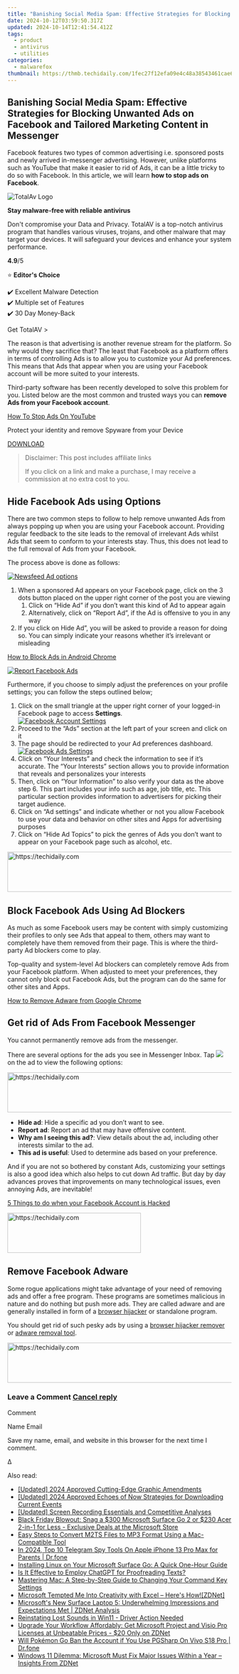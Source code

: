 ```yaml
---
title: "Banishing Social Media Spam: Effective Strategies for Blocking Unwanted Ads on Facebook and Tailored Marketing Content in Messenger"
date: 2024-10-12T03:59:50.317Z
updated: 2024-10-14T12:41:54.412Z
tags:
  - product
  - antivirus
  - utilities
categories:
  - malwarefox
thumbnail: https://thmb.techidaily.com/1fec27f12efa09e4c48a38543461cae6de40c3455f6fddf973f89dc7d1b93e29.jpg
---
```


## Banishing Social Media Spam: Effective Strategies for Blocking Unwanted Ads on Facebook and Tailored Marketing Content in Messenger

Facebook features two types of common advertising i.e. sponsored posts and newly arrived in-messenger advertising. However, unlike platforms such as YouTube that make it easier to rid of Ads, it can be a little tricky to do so with Facebook. In this article, we will learn **how to stop ads on Facebook**.

![TotalAv Logo](https://www.malwarefox.com/wp-content/uploads/2024/02/totalav-svg.webp "totalav-svg")

**Stay malware-free with reliable antivirus**

Don't compromise your Data and Privacy. TotalAV is a top-notch antivirus program that handles various viruses, trojans, and other malware that may target your devices. It will safeguard your devices and enhance your system performance.

**4.9**/5

⭐ **Editor's Choice**

✔️ Excellent Malware Detection  
✔️ Multiple set of Features  
✔️ 30 Day Money-Back

[](https://tools.techidaily.com/malwarefox/products/) Get TotalAV > 

The reason is that advertising is another revenue stream for the platform. So why would they sacrifice that? The least that Facebook as a platform offers in terms of controlling Ads is to allow you to customize your Ad preferences. This means that Ads that appear when you are using your Facebook account will be more suited to your interests.

Third-party software has been recently developed to solve this problem for you. Listed below are the most common and trusted ways you can **remove Ads from your Facebook account**.

[How To Stop Ads On YouTube](https://tools.techidaily.com/malwarefox/products/)

Protect your identity and remove Spyware from your Device

[DOWNLOAD](https://tools.techidaily.com/malwarefox/products/) 

>  Disclaimer: This post includes affiliate links
>
>  If you click on a link and make a purchase, I may receive a commission at no extra cost to you.
>

## Hide Facebook Ads using Options

There are two common steps to follow to help remove unwanted Ads from always popping up when you are using your Facebook account. Providing regular feedback to the site leads to the removal of irrelevant Ads whilst Ads that seem to conform to your interests stay. Thus, this does not lead to the full removal of Ads from your Facebook.

The process above is done as follows:

[![Newsfeed Ad options](https://www.malwarefox.com/wp-content/uploads/2019/08/Newsfeed-Ad-options.jpg)](https://www.malwarefox.com/wp-content/uploads/2019/08/Newsfeed-Ad-options.jpg)

1. When a sponsored Ad appears on your Facebook page, click on the 3 dots button placed on the upper right corner of the post you are viewing  
   1. Click on “Hide Ad” if you don’t want this kind of Ad to appear again  
   2. Alternatively, click on “Report Ad”, if the Ad is offensive to you in any way
2. If you click on Hide Ad”, you will be asked to provide a reason for doing so. You can simply indicate your reasons whether it’s irrelevant or misleading

[How to Block Ads in Android Chrome](https://tools.techidaily.com/malwarefox/products/)

[![Report Facebook Ads](https://www.malwarefox.com/wp-content/uploads/2019/08/report-facebook-ads.png)](https://www.malwarefox.com/wp-content/uploads/2019/08/report-facebook-ads.png)

Furthermore, if you choose to simply adjust the preferences on your profile settings; you can follow the steps outlined below;

1. Click on the small triangle at the upper right corner of your logged-in Facebook page to access **Settings**.  
[![Facebook Account Settings](https://www.malwarefox.com/wp-content/uploads/2019/08/Facebook-Account-Settings.png)](https://www.malwarefox.com/wp-content/uploads/2019/08/Facebook-Account-Settings.png)
2. Proceed to the “Ads” section at the left part of your screen and click on it
3. The page should be redirected to your Ad preferences dashboard.  
[![Facebook Ads Settings](https://www.malwarefox.com/wp-content/uploads/2019/08/Facebook-Ads-Settings.png)](https://www.malwarefox.com/wp-content/uploads/2019/08/Facebook-Ads-Settings.png)
4. Click on “Your Interests” and check the information to see if it’s accurate. The “Your Interests” section allows you to provide information that reveals and personalizes your interests
5. Then, click on “Your Information” to also verify your data as the above step 6\. This part includes your info such as age, job title, etc. This particular section provides information to advertisers for picking their target audience.
6. Click on “Ad settings” and indicate whether or not you allow Facebook to use your data and behavior on other sites and Apps for advertising purposes
7. Click on “Hide Ad Topics” to pick the genres of Ads you don’t want to appear on your Facebook page such as alcohol, etc.

<!-- affiliate ads begin -->
<a href="https://unicoeye.pxf.io/c/5597632/2134248/18498" target="_top" id="2134248">
  <img src="//a.impactradius-go.com/display-ad/18498-2134248" border="0" alt="https://techidaily.com" width="728" height="90"/>
</a>
<img height="0" width="0" src="https://unicoeye.pxf.io/i/5597632/2134248/18498" style="position:absolute;visibility:hidden;" border="0" />
<!-- affiliate ads end -->

## Block Facebook Ads Using Ad Blockers

As much as some Facebook users may be content with simply customizing their profiles to only see Ads that appeal to them, others may want to completely have them removed from their page. This is where the third-party Ad blockers come to play.

Top-quality and system-level Ad blockers can completely remove Ads from your Facebook platform. When adjusted to meet your preferences, they cannot only block out Facebook Ads, but the program can do the same for other sites and Apps.

[How to Remove Adware from Google Chrome](https://tools.techidaily.com/malwarefox/products/)

## Get rid of Ads From Facebook Messenger

You cannot permanently remove ads from the messenger.

There are several options for the ads you see in Messenger Inbox. Tap ![](https://scontent.fpnq2-1.fna.fbcdn.net/v/t39.2365-6/22812342_1589988251066512_1397441818198540288_n.png?_nc_cat=104&_nc_oc=AQlgtcmLnc6UHwPGaH6EoLUA9KAo7zHyuEEh8ElUh2OKUEV4N9zSqEHE1nn5gi3nhN0&_nc_ht=scontent.fpnq2-1.fna&oh=e47529341b51bcf42b7ff31fc9852bf6&oe=5E0A6B97) on the ad to view the following options:

<!-- affiliate ads begin -->
<a href="https://bluettius.sjv.io/c/5597632/2139111/17108" target="_top" id="2139111">
  <img src="//a.impactradius-go.com/display-ad/17108-2139111" border="0" alt="https://techidaily.com" width="728" height="90"/>
</a>
<img height="0" width="0" src="https://bluettius.sjv.io/i/5597632/2139111/17108" style="position:absolute;visibility:hidden;" border="0" />
<!-- affiliate ads end -->

* **Hide ad**: Hide a specific ad you don’t want to see.
* **Report ad**: Report an ad that may have offensive content.
* **Why am I seeing this ad?**: View details about the ad, including other interests similar to the ad.
* **This ad is useful**: Used to determine ads based on your preference.

And if you are not so bothered by constant Ads, customizing your settings is also a good idea which also helps to cut down Ad traffic. But day by day advances proves that improvements on many technological issues, even annoying Ads, are inevitable!

[5 Things to do when your Facebook Account is Hacked](https://tools.techidaily.com/malwarefox/products/)

<!-- affiliate ads begin -->
<a href="https://aligracehair.sjv.io/c/5597632/1934183/19272" target="_top" id="1934183">
  <img src="//a.impactradius-go.com/display-ad/19272-1934183" border="0" alt="https://techidaily.com" width="300" height="90"/>
</a>
<img height="0" width="0" src="https://aligracehair.sjv.io/i/5597632/1934183/19272" style="position:absolute;visibility:hidden;" border="0" />
<!-- affiliate ads end -->

## Remove Facebook Adware

Some rogue applications might take advantage of your need of removing ads and offer a free program. These programs are sometimes malicious in nature and do nothing but push more ads. They are called adware and are generally installed in form of a [browser hijacker](https://tools.techidaily.com/malwarefox/products/) or standalone program.

You should get rid of such pesky ads by using a [browser hijacker remover](https://tools.techidaily.com/malwarefox/products/) or [adware removal tool](https://tools.techidaily.com/malwarefox/products/).

<!-- affiliate ads begin -->
<a href="https://appsumo.8odi.net/c/5597632/1062450/7443" target="_top" id="1062450">
  <img src="//a.impactradius-go.com/display-ad/7443-1062450" border="0" alt="https://techidaily.com" width="600" height="90"/>
</a>
<img height="0" width="0" src="https://appsumo.8odi.net/i/5597632/1062450/7443" style="position:absolute;visibility:hidden;" border="0" />
<!-- affiliate ads end -->

### Leave a Comment [Cancel reply](https://tools.techidaily.com/malwarefox/products/)

Comment

Name Email 

Save my name, email, and website in this browser for the next time I comment.

Δ

<ins class="adsbygoogle"
     style="display:block"
     data-ad-format="autorelaxed"
     data-ad-client="ca-pub-7571918770474297"
     data-ad-slot="1223367746"></ins>

<ins class="adsbygoogle"
     style="display:block"
     data-ad-client="ca-pub-7571918770474297"
     data-ad-slot="8358498916"
     data-ad-format="auto"
     data-full-width-responsive="true"></ins>

<span class="atpl-alsoreadstyle">Also read:</span>
<div><ul>
<li><a href="https://fox-cloud.techidaily.com/updated-2024-approved-cutting-edge-graphic-amendments/"><u>[Updated] 2024 Approved Cutting-Edge Graphic Amendments</u></a></li>
<li><a href="https://facebook-videos.techidaily.com/updated-2024-approved-echoes-of-now-strategies-for-downloading-current-events/"><u>[Updated] 2024 Approved Echoes of Now Strategies for Downloading Current Events</u></a></li>
<li><a href="https://video-screen-grab.techidaily.com/updated-screen-recording-essentials-and-competitive-analyses/"><u>[Updated] Screen Recording Essentials and Competitive Analyses</u></a></li>
<li><a href="https://win-awesome.techidaily.com/black-friday-blowout-snag-a-300-microsoft-surface-go-2-or-230-acer-2-in-1-for-less-exclusive-deals-at-the-microsoft-store/"><u>Black Friday Blowout: Snag a $300 Microsoft Surface Go 2 or $230 Acer 2-in-1 for Less - Exclusive Deals at the Microsoft Store</u></a></li>
<li><a href="https://solve-latest.techidaily.com/easy-steps-to-convert-m2ts-files-to-mp3-format-using-a-mac-compatible-tool/"><u>Easy Steps to Convert M2TS Files to MP3 Format Using a Mac-Compatible Tool</u></a></li>
<li><a href="https://ios-location-track.techidaily.com/in-2024-top-10-telegram-spy-tools-on-apple-iphone-13-pro-max-for-parents-drfone-by-drfone-virtual-ios/"><u>In 2024, Top 10 Telegram Spy Tools On Apple iPhone 13 Pro Max for Parents | Dr.fone</u></a></li>
<li><a href="https://win-awesome.techidaily.com/installing-linux-on-your-microsoft-surface-go-a-quick-one-hour-guide/"><u>Installing Linux on Your Microsoft Surface Go: A Quick One-Hour Guide</u></a></li>
<li><a href="https://tech-hub.techidaily.com/is-it-effective-to-employ-chatgpt-for-proofreading-texts/"><u>Is It Effective to Employ ChatGPT for Proofreading Texts?</u></a></li>
<li><a href="https://win-awesome.techidaily.com/mastering-mac-a-step-by-step-guide-to-changing-your-command-key-settings/"><u>Mastering Mac: A Step-by-Step Guide to Changing Your Command Key Settings</u></a></li>
<li><a href="https://win-awesome.techidaily.com/microsoft-tempted-me-into-creativity-with-excel-heres-howzdnet/"><u>Microsoft Tempted Me Into Creativity with Excel – Here's How![ZDNet]</u></a></li>
<li><a href="https://win-awesome.techidaily.com/microsofts-new-surface-laptop-5-underwhelming-impressions-and-expectations-met-zdnet-analysis/"><u>Microsoft's New Surface Laptop 5: Underwhelming Impressions and Expectations Met | ZDNet Analysis</u></a></li>
<li><a href="https://driver-install.techidaily.com/reinstating-lost-sounds-in-win11-driver-action-needed/"><u>Reinstating Lost Sounds in Win11 - Driver Action Needed</u></a></li>
<li><a href="https://win-awesome.techidaily.com/upgrade-your-workflow-affordably-get-microsoft-project-and-visio-pro-licenses-at-unbeatable-prices-20-only-on-zdnet/"><u>Upgrade Your Workflow Affordably: Get Microsoft Project and Visio Pro Licenses at Unbeatable Prices - $20 Only on ZDNet</u></a></li>
<li><a href="https://change-location.techidaily.com/will-pokemon-go-ban-the-account-if-you-use-pgsharp-on-vivo-s18-pro-drfone-by-drfone-virtual-android/"><u>Will Pokémon Go Ban the Account if You Use PGSharp On Vivo S18 Pro | Dr.fone</u></a></li>
<li><a href="https://win-awesome.techidaily.com/windows-11-dilemma-microsoft-must-fix-major-issues-within-a-year-insights-from-zdnet/"><u>Windows 11 Dilemma: Microsoft Must Fix Major Issues Within a Year – Insights From ZDNet</u></a></li>
</ul></div>

